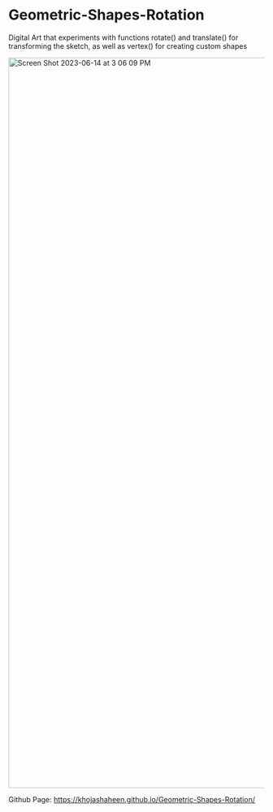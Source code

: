 # Geometric-Shapes-Rotation
Digital Art that experiments with functions rotate() and translate() for transforming the sketch, as well as vertex() for creating custom shapes


<img width="1438" alt="Screen Shot 2023-06-14 at 3 06 09 PM" src="https://github.com/khojashaheen/Geometric-Shapes-Rotation/assets/132402838/1c788623-2005-41fc-b74f-1e4016e2c590">

Github Page: https://khojashaheen.github.io/Geometric-Shapes-Rotation/

